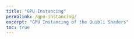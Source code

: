 ```yaml
---
title: "GPU Instancing"
permalink: /gpu-instancing/
excerpt: "GPU Instancing of the Quibli Shaders"
toc: true
---
```


